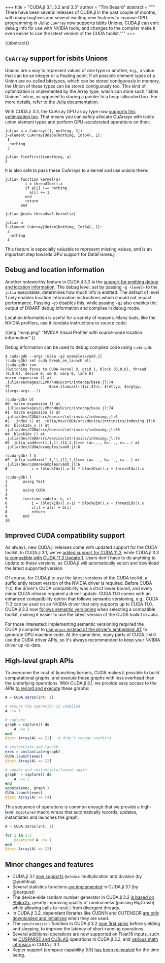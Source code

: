 +++
title = "CUDA.jl 3.1, 3.2 and 3.3"
author = "Tim Besard"
abstract = """
  There have been several releases of CUDA.jl in the past couple of months, with many bugfixes and several exciting new features to improve GPU programming in Julia: `CuArray` now supports isbits Unions, CUDA.jl can emit debug info for use with NVIDIA tools, and changes to the compiler make it even easier to use the latest version of the CUDA toolkit."""
+++

{{abstract}}


## `CuArray` support for isbits Unions

Unions are a way to represent values of one type or another, e.g., a value that can be an
integer or a floating point. If all possible element types of a Union are so-called
bitstypes, which can be stored contiguously in memory, the Union of these types can be
stored contiguously too. This kind of optimization is implemented by the Array type, which
can store such "isbits Unions" inline, as opposed to storing a pointer to a heap-allocated
box. For more details, refer to the [Julia
documentation](https://docs.julialang.org/en/v1/devdocs/isbitsunionarrays/).

With CUDA.jl 3.3, the CuArray GPU array type now [supports this optimization
too](https://github.com/JuliaGPU/CUDA.jl/pull/941). That means you can safely allocate
CuArrays with isbits union element types and perform GPU-accelerated operations on then:

```julia-repl
julia> a = CuArray([1, nothing, 3])
3-element CuArray{Union{Nothing, Int64}, 1}:
 1
  nothing
 3

julia> findfirst(isnothing, a)
2
```

It is also safe to pass these CuArrays to a kernel and use unions there:

```julia-repl
julia> function kernel(a)
         i = threadIdx().x
         if a[i] !== nothing
           a[i] += 1
         end
         return
       end

julia> @cuda threads=3 kernel(a)

julia> a
3-element CuArray{Union{Nothing, Int64}, 1}:
 2
  nothing
 4
```

This feature is especially valuable to represent missing values, and is an important step
towards GPU support for DataFrames.jl.


## Debug and location information

Another noteworthy feature in CUDA.jl 3.3 is the [support for emitting debug and location
information](https://github.com/JuliaGPU/CUDA.jl/pull/891). The debug level, set by passing
`-g <level>` to the `julia` executable, determines how much info is emitted. The default of
level 1 only enables location information instructions which should not impact performance.
Passing `-g0` disables this, while passing `-g2` also enables the output of DWARF debug
information and compiles in debug mode.

Location information is useful for a variety of reasons. Many tools, like the NVIDIA
profilers, use it corelate instructions to source code:

{{img "nvvp.png" "NVIDIA Visual Profiler with source-code location information" }}

Debug information can be used to debug compiled code using `cuda-gdb`:

```
$ cuda-gdb --args julia -g2 examples/vadd.jl
(cuda-gdb) set cuda break_on_launch all
(cuda-gdb) run
[Switching focus to CUDA kernel 0, grid 1, block (0,0,0), thread (0,0,0), device 0, sm 0, warp 0, lane 0]
macro expansion () at .julia/packages/LLVM/hHQuD/src/interop/base.jl:74
74                  Base.llvmcall(($ir,$fn), $rettyp, $argtyp, $(args.args...))

(cuda-gdb) bt
#0  macro expansion () at .julia/packages/LLVM/hHQuD/src/interop/base.jl:74
#1  macro expansion () at .julia/dev/CUDA/src/device/intrinsics/indexing.jl:6
#2  _index () at .julia/dev/CUDA/src/device/intrinsics/indexing.jl:6
#3  blockIdx_x () at .julia/dev/CUDA/src/device/intrinsics/indexing.jl:56
#4  blockIdx () at .julia/dev/CUDA/src/device/intrinsics/indexing.jl:76
#5  julia_vadd<<<(1,1,1),(12,1,1)>>> (a=..., b=..., c=...) at .julia/dev/CUDA/examples/vadd.jl:6

(cuda-gdb) f 5
#5  julia_vadd<<<(1,1,1),(12,1,1)>>> (a=..., b=..., c=...) at .julia/dev/CUDA/examples/vadd.jl:6
6           i = (blockIdx().x-1) * blockDim().x + threadIdx().x

(cuda-gdb) l
1       using Test
2
3       using CUDA
4
5       function vadd(a, b, c)
6           i = (blockIdx().x-1) * blockDim().x + threadIdx().x
7           c[i] = a[i] + b[i]
8           return
9       end
10
```


## Improved CUDA compatibility support

As always, new CUDA.jl releases come with updated support for the CUDA toolkit. In CUDA.jl
3.1, we've [added support for CUDA 11.3](https://github.com/JuliaGPU/CUDA.jl/pull/858),
while CUDA.jl 3.3 [is compatible with CUDA 11.3 Update
1](https://github.com/JuliaGPU/CUDA.jl/pull/945). Users don't have to do anything to update
to these versions, as CUDA.jl will automatically select and download the latest supported
version.

Of course, for CUDA.jl to use the latest versions of the CUDA toolkit, a sufficiently recent
version of the NVIDIA driver is required. Before CUDA 11.0, the driver's CUDA compatibility
was a strict lower bound, and every minor CUDA release required a driver update. CUDA 11.0
comes with an enhanced compatibility option that follows semantic versioning, e.g., CUDA
11.3 can be used on an NVIDIA driver that only supports up to CUDA 11.0. CUDA.jl 3.3 now
[follows semantic versioning](https://github.com/JuliaGPU/CUDA.jl/pull/936) when selecting a
compatible toolkit, making it easier to use the latest version of the CUDA toolkit in Julia.

For those interested: Implementing semantic versioning required the CUDA.jl compiler to [use
`ptxas` instead of the driver's embedded JIT](https://github.com/JuliaGPU/CUDA.jl/pull/892)
to generate GPU machine code. At the same time, many parts of CUDA.jl still use the CUDA
driver APIs, so it's always recommended to keep your NVIDIA driver up-to-date.


## High-level graph APIs

To overcome the cost of launching kernels, CUDA makes it possible to build computational
graphs, and execute those graphs with less overhead than the underlying operations. With
CUDA.jl 3.1, we provide easy access to the APIs [to record and
execute](https://github.com/JuliaGPU/CUDA.jl/pull/877) these graphs:

```julia
A = CUDA.zeros(Int, 1)

# ensure the operation is compiled
A .+= 1

# capture
graph = capture() do
    A .+= 1
end
@test Array(A) == [1]   # didn't change anything

# instantiate and launch
exec = instantiate(graph)
CUDA.launch(exec)
@test Array(A) == [2]

# update and instantiate/launch again
graph′ = capture() do
    A .+= 2
end
update(exec, graph′)
CUDA.launch(exec)
@test Array(A) == [4]
```

This sequence of operations is common enough that we provide a high-level `@captured` macro
wraps that automatically records, updates, instantiates and launches the graph:

```julia
A = CUDA.zeros(Int, 1)

for i in 1:2
    @captured A .+= 1
end
@test Array(A) == [2]
```


## Minor changes and features

- CUDA.jl 3.1 [now supports](https://github.com/JuliaGPU/CUDA.jl/pull/842) `@atomic`
  multiplication and division (by @yuehhua)
- Several statistics functions [are
  implemented](https://github.com/JuliaGPU/CUDA.jl/pull/509) in CUDA.jl 3.1 (by @berquist)
- The device-side random number generator in CUDA.jl 3.2 [is based on
  Philox2x](https://github.com/JuliaGPU/CUDA.jl/pull/890), greatly improving quality of
  randomness (passing BigCrush) while allowing calls to `rand()` from divergent threads.
- In CUDA.jl 3.2, dependent libraries like CUDNN and CUTENSOR [are only downloaded and
  initialized](https://github.com/JuliaGPU/CUDA.jl/pull/882) when they are used.
- The `synchronize()` function in CUDA.jl 3.2 [now first
  spins](https://github.com/JuliaGPU/CUDA.jl/pull/896) before yielding and sleeping, to
  improve the latency of short-running operations.
- Several additional operations are now supported on Float16 inputs, such as [CUSPARSE and
  CUBLAS](https://github.com/JuliaGPU/CUDA.jl/pull/904) operations in CUDA.jl 3.3, and
  [various math intrinsics](https://github.com/JuliaGPU/CUDA.jl/pull/871) in CUDA.jl 3.1.
- Kepler support (compute capability 3.5) [has been
  reinstated](https://github.com/JuliaGPU/CUDA.jl/pull/923) for the time being.

